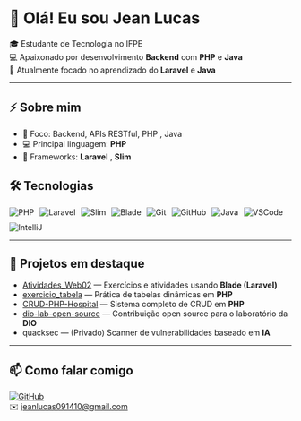 # 👋 Olá! Eu sou Jean Lucas  

🎓 Estudante de Tecnologia no IFPE  
💻 Apaixonado por desenvolvimento **Backend** com **PHP** e **Java**  
🚀 Atualmente focado no aprendizado do **Laravel** e **Java** 

---

## ⚡ Sobre mim  
- 🎯 Foco: Backend, APIs RESTful, PHP , Java  
- 💻 Principal linguagem: **PHP**  
- 🚀 Frameworks: **Laravel** , **Slim**   

## 🛠️ Tecnologias  

<div style="display: flex; flex-wrap: wrap; gap: 10px;">
  <img src="https://img.shields.io/badge/PHP-777BB4?style=for-the-badge&logo=php&logoColor=white" alt="PHP"/>
  <img src="https://img.shields.io/badge/Laravel-FF2D20?style=for-the-badge&logo=laravel&logoColor=white" alt="Laravel"/>
  <img src="https://img.shields.io/badge/Slim_Framework-74B6EC?style=for-the-badge&logo=php&logoColor=white" alt="Slim"/>
  <img src="https://img.shields.io/badge/Blade-FF2D20?style=for-the-badge&logo=laravel&logoColor=white" alt="Blade"/>
  <img src="https://img.shields.io/badge/Git-F05032?style=for-the-badge&logo=git&logoColor=white" alt="Git"/>
  <img src="https://img.shields.io/badge/GitHub-181717?style=for-the-badge&logo=github&logoColor=white" alt="GitHub"/>
  <img src="https://img.shields.io/badge/Java-007396?style=for-the-badge&logo=java&logoColor=white" alt="Java"/>
  <img src="https://img.shields.io/badge/VSCode-007ACC?style=for-the-badge&logo=visual-studio-code&logoColor=white" alt="VSCode"/>
  <img src="https://img.shields.io/badge/IntelliJ_IDEA-000000?style=for-the-badge&logo=intellij-idea&logoColor=white" alt="IntelliJ"/>
</div>

---

## 🌟 Projetos em destaque  

- [Atividades_Web02](https://github.com/JeanLucas05/Atividades_Web02) — Exercícios e atividades usando **Blade (Laravel)**  
- [exercicio_tabela](https://github.com/JeanLucas05/exercicio_tabela) — Prática de tabelas dinâmicas em **PHP**  
- [CRUD-PHP-Hospital](https://github.com/JeanLucas05/CRUD-PHP-Hospital) — Sistema completo de CRUD em **PHP**  
- [dio-lab-open-source](https://github.com/JeanLucas05/dio-lab-open-source) — Contribuição open source para o laboratório da **DIO**  
- quacksec — (Privado) Scanner de vulnerabilidades baseado em **IA**  

---

## 📫 Como falar comigo  

[![GitHub](https://img.shields.io/badge/GitHub-JeanLucas05-181717?style=for-the-badge&logo=github)](https://github.com/JeanLucas05)  
✉️ jeanlucas091410@gmail.com
